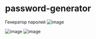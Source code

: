 # password-generator
Генератор паролей
![image](https://github.com/Shade78/password-generator/assets/43784874/ce2ce15d-5f34-4765-bfa7-85d4c15e0ab3)


![image](https://github.com/Shade78/password-generator/assets/43784874/f097e716-80c0-4a14-b4de-b37adafcfcfa)
![image](https://github.com/Shade78/password-generator/assets/43784874/b02b638d-fd99-4e88-851e-dff7a9b0f807)

